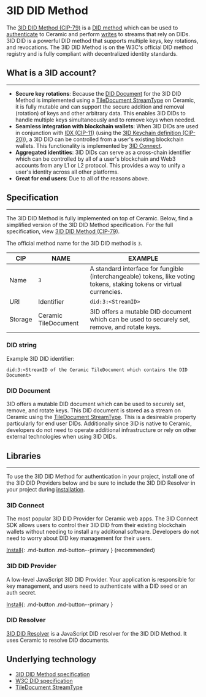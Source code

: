 # 3ID DID Method

The [3ID DID Method (CIP-79)](https://github.com/ceramicnetwork/CIP/blob/main/CIPs/CIP-79/CIP-79.md) is a [DID method](../../learn/glossary.md#did-methods) which can be used to [authenticate](../../build/javascript/authentication.md) to Ceramic and perform [writes](../../build/javascript/writes.md) to streams that rely on DIDs. 3ID DID is a powerful DID method that supports multiple keys, key rotations, and revocations. The 3ID DID Method is on the W3C's official DID method registry and is fully compliant with decentralized identity standards.

## What is a 3ID account?

---

- **Secure key rotations**: Because the [DID Document](../../learn/glossary.md#did-document) for the 3ID DID Method is implemented using a [TileDocument StreamType](../../streamtypes/tile-document/overview.md) on Ceramic, it is fully mutable and can support the secure addition and removal (rotation) of keys and other arbitrary data. This enables 3ID DIDs to handle multiple keys simultaneously and to remove keys when needed.
- **Seamless integration with blockchain wallets**: When 3ID DIDs are used in conjunction with [IDX (CIP-11)](../../tools/idx/overview.md) (using the [3ID Keychain definition (CIP-20)](https://github.com/ceramicnetwork/CIP/blob/main/CIPs/CIP-20/CIP-20.md)), a 3ID DID can be controlled from a user's existing blockchain wallets. This functionality is implemented by [3ID Connect](./3id-connect.md).
- **Aggregated identities**: 3ID DIDs can serve as a cross-chain identifier which can be controlled by all of a user's blockchain and Web3 accounts from any L1 or L2 protocol. This provides a way to unify a user's identity across all other platforms.
- **Great for end users**: Due to all of the reasons above.

## Specification

---

The 3ID DID Method is fully implemented on top of Ceramic. Below, find a simplified version of the 3ID DID Method specification. For the full specification, view [3ID DID Method (CIP-79)](https://github.com/ceramicnetwork/CIP/blob/main/CIPs/CIP-79/CIP-79.md).

The official method name for the 3ID DID method is `3`.

| CIP | NAME | EXAMPLE |
| ---- | ----- | ----------- |
| Name | `3` | A standard interface for fungible (interchangeable) tokens, like voting tokens, staking tokens or virtual currencies. |
| URI | Identifier | `did:3:<StreamID>` |
| Storage | Ceramic TileDocument | 3ID offers a mutable DID document which can be used to securely set, remove, and rotate keys. |


### DID string

Example 3ID DID identifier:

```
did:3:<StreamID of the Ceramic TileDocument which contains the DID Document>
```

### DID Document

3ID offers a mutable DID document which can be used to securely set, remove, and rotate keys. This DID document is stored as a stream on Ceramic using the [TileDocument StreamType](../../streamtypes/tile-document/overview.md). This is a desireable property particularly for end user DIDs. Additionally since 3ID is native to Ceramic, developers do not need to operate additional infrastructure or rely on other external technologies when using 3ID DIDs.

## Libraries

---

To use the 3ID DID Method for authentication in your project, install one of the 3ID DID Providers below and be sure to include the 3ID DID Resolver in your project during [installation](../../build/javascript/installation.md).

### 3ID Connect

The most popular 3ID DID Provider for Ceramic web apps. The 3ID Connect SDK allows users to control their 3ID DID from their existing blockchain wallets without needing to install any additional software. Developers do not need to worry about DID key management for their users.

[Install](./3id-connect.md#installation){: .md-button .md-button--primary } (recommended)

### 3ID DID Provider

A low-level JavaScript 3ID DID Provider. Your application is responsible for key management, and users need to authenticate with a DID seed or an auth secret.

[Install](./provider.md#installation){: .md-button .md-button--primary }

### DID Resolver

[3ID DID Resolver](./resolver.md) is a JavaScript DID resolver for the 3ID DID Method. It uses Ceramic to resolve DID documents.

## **Underlying technology**

- [3ID DID Method specification](https://github.com/ceramicnetwork/CIP/blob/main/CIPs/CIP-79/CIP-79.md)
- [W3C DID specification](https://www.w3.org/TR/did-core/)
- [TileDocument StreamType](../../streamtypes/tile-document/overview.md)
